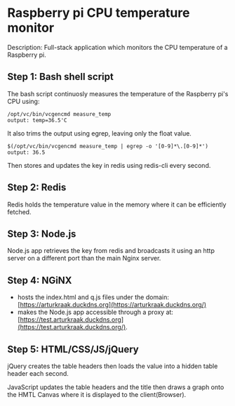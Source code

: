 # Raspberry pi CPU temperature monitor
Description: Full-stack application which monitors the CPU temperature of a Raspberry pi.
## Step 1: Bash shell script
The bash script continuosly measures the temperature of the Raspberry pi's CPU using:

	/opt/vc/bin/vcgencmd measure_temp
	output: temp=36.5'C
It also trims the output using egrep, leaving only the float value.
	
	$(/opt/vc/bin/vcgencmd measure_temp | egrep -o '[0-9]*\.[0-9]*')
	output: 36.5
Then stores and updates the key in redis using redis-cli every second.
## Step 2: Redis
Redis holds the temperature value in the memory where it can be efficiently fetched.
## Step 3: Node.js
Node.js app retrieves the key from redis and broadcasts it using an http server on a different port than the main Nginx server.
## Step 4: NGiNX
-   hosts the index.html and q.js files under the domain:  [https://arturkraak.duckdns.org](https://arturkraak.duckdns.org/)
-   makes the Node.js app accessible through a proxy at:  [https://test.arturkraak.duckdns.org](https://test.arturkraak.duckdns.org/).
## Step 5: HTML/CSS/JS/jQuery 
jQuery creates the table headers then loads the value into a hidden table header each second.

JavaScript updates the table headers and the title then draws a graph onto the HMTL Canvas where it is displayed to the client(Browser).

